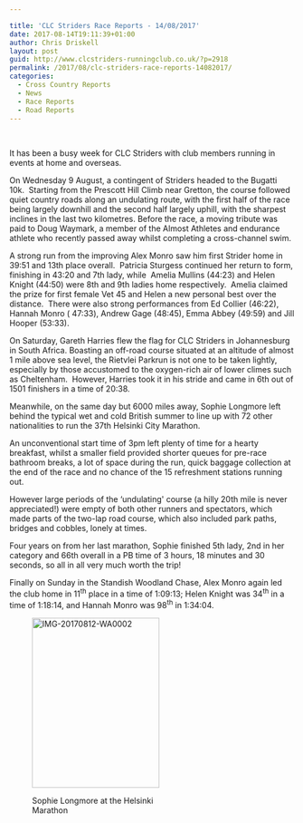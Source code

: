 ```yaml
---

title: 'CLC Striders Race Reports - 14/08/2017'
date: 2017-08-14T19:11:39+01:00
author: Chris Driskell
layout: post
guid: http://www.clcstriders-runningclub.co.uk/?p=2918
permalink: /2017/08/clc-striders-race-reports-14082017/
categories:
  - Cross Country Reports
  - News
  - Race Reports
  - Road Reports
---
```

&nbsp;

It has been a busy week for CLC Striders with club members running in events at home and overseas.

On Wednesday 9 August, a contingent of Striders headed to the Bugatti 10k.  Starting from the Prescott Hill Climb near Gretton, the course followed quiet country roads along an undulating route, with the first half of the race being largely downhill and the second half largely uphill, with the sharpest inclines in the last two kilometres. Before the race, a moving tribute was paid to Doug Waymark, a member of the Almost Athletes and endurance athlete who recently passed away whilst completing a cross-channel swim.

A strong run from the improving Alex Monro saw him first Strider home in 39:51 and 13th place overall.  Patricia Sturgess continued her return to form, finishing in 43:20 and 7th lady, while  Amelia Mullins (44:23) and Helen Knight (44:50) were 8th and 9th ladies home respectively.  Amelia claimed the prize for first female Vet 45 and Helen a new personal best over the distance.  There were also strong performances from Ed Collier (46:22), Hannah Monro ( 47:33), Andrew Gage (48:45), Emma Abbey (49:59) and Jill Hooper (53:33).

On Saturday, Gareth Harries flew the flag for CLC Striders in Johannesburg in South Africa. Boasting an off-road course situated at an altitude of almost 1 mile above sea level, the Rietvlei Parkrun is not one to be taken lightly, especially by those accustomed to the oxygen-rich air of lower climes such as Cheltenham.  However, Harries took it in his stride and came in 6th out of 1501 finishers in a time of 20:38.

Meanwhile, on the same day but 6000 miles away, Sophie Longmore left behind the typical wet and cold British summer to line up with 72 other nationalities to run the 37th Helsinki City Marathon.

An unconventional start time of 3pm left plenty of time for a hearty breakfast, whilst a smaller field provided shorter queues for pre-race bathroom breaks, a lot of space during the run, quick baggage collection at the end of the race and no chance of the 15 refreshment stations running out.

However large periods of the &#8216;undulating' course (a hilly 20th mile is never appreciated!) were empty of both other runners and spectators, which made parts of the two-lap road course, which also included park paths, bridges and cobbles, lonely at times.

Four years on from her last marathon, Sophie finished 5th lady, 2nd in her category and 66th overall in a PB time of 3 hours, 18 minutes and 30 seconds, so all in all very much worth the trip!

Finally on Sunday in the Standish Woodland Chase, Alex Monro again led the club home in 11<sup>th</sup> place in a time of 1:09:13; Helen Knight was 34<sup>th</sup> in a time of 1:18:14, and Hannah Monro was 98<sup>th</sup> in 1:34:04.<figure id="attachment_2919" aria-describedby="caption-attachment-2919" style="width: 225px" class="wp-caption alignnone">

[<img class="wp-image-2919 size-medium" src="http://www.clcstriders-runningclub.co.uk/wplive/wp-content/uploads/2017/08/IMG-20170812-WA0002-225x300.jpg" alt="IMG-20170812-WA0002" width="225" height="300" srcset="http://www.clcstriders-runningclub.co.uk/wplive/wp-content/uploads/2017/08/IMG-20170812-WA0002-225x300.jpg 225w, http://www.clcstriders-runningclub.co.uk/wplive/wp-content/uploads/2017/08/IMG-20170812-WA0002-768x1024.jpg 768w, http://www.clcstriders-runningclub.co.uk/wplive/wp-content/uploads/2017/08/IMG-20170812-WA0002.jpg 1200w" sizes="(max-width: 225px) 100vw, 225px" />](http://www.clcstriders-runningclub.co.uk/wplive/wp-content/uploads/2017/08/IMG-20170812-WA0002.jpg)<figcaption id="caption-attachment-2919" class="wp-caption-text">Sophie Longmore at the Helsinki Marathon</figcaption></figure>